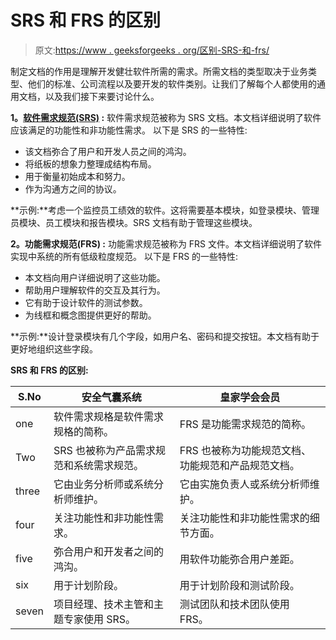 # SRS 和 FRS 的区别

> 原文:[https://www . geeksforgeeks . org/区别-SRS-和-frs/](https://www.geeksforgeeks.org/difference-between-srs-and-frs/)

制定文档的作用是理解开发健壮软件所需的需求。所需文档的类型取决于业务类型、他们的标准、公司流程以及要开发的软件类别。让我们了解每个人都使用的通用文档，以及我们接下来要讨论什么。

**1。[软件需求规范(SRS)](https://www.geeksforgeeks.org/software-requirement-specification-srs-format/) :**
软件需求规范被称为 SRS 文档。本文档详细说明了软件应该满足的功能性和非功能性需求。
以下是 SRS 的一些特性:

*   该文档弥合了用户和开发人员之间的鸿沟。
*   将纸板的想象力整理成结构布局。
*   用于衡量初始成本和努力。
*   作为沟通方之间的协议。

**示例:**考虑一个监控员工绩效的软件。这将需要基本模块，如登录模块、管理员模块、员工模块和报告模块。SRS 文档有助于管理这些模块。

**2。功能需求规范(FRS) :**
功能需求规范被称为 FRS 文件。本文档详细说明了软件实现中系统的所有低级粒度规范。
以下是 FRS 的一些特性:

*   本文档向用户详细说明了这些功能。
*   帮助用户理解软件的交互及其行为。
*   它有助于设计软件的测试参数。
*   为线框和概念图提供更好的帮助。

**示例:**设计登录模块有几个字段，如用户名、密码和提交按钮。本文档有助于更好地组织这些字段。

**SRS 和 FRS 的区别:**

<center>

| S.No | 安全气囊系统 | 皇家学会会员 |
| --- | --- | --- |
| one | 软件需求规格是软件需求规格的简称。 | FRS 是功能需求规范的简称。 |
| Two | SRS 也被称为产品需求规范和系统需求规范。 | FRS 也被称为功能规范文档、功能规范和产品规范文档。 |
| three | 它由业务分析师或系统分析师维护。 | 它由实施负责人或系统分析师维护。 |
| four | 关注功能性和非功能性需求。 | 关注功能性和非功能性需求的细节方面。 |
| five | 弥合用户和开发者之间的鸿沟。 | 用软件功能弥合用户差距。 |
| six | 用于计划阶段。 | 用于计划阶段和测试阶段。 |
| seven | 项目经理、技术主管和主题专家使用 SRS。 | 测试团队和技术团队使用 FRS。 |

</center>